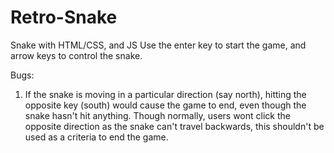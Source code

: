 Retro-Snake
===========

Snake with HTML/CSS, and JS
Use the enter key to start the game, and arrow keys to control the snake.


Bugs: 
1) If the snake is moving in a particular direction (say north), hitting the opposite key (south) would cause the game to end, even though the snake hasn't hit anything. Though normally, users wont click the opposite direction as the snake can't travel backwards, this shouldn't be used as a criteria to end the game.
